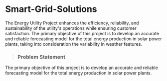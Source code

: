 # Smart-Grid-Solutions
The Energy Utility Project enhances the efficiency, reliability, and sustainability of the utility's operations while ensuring customer satisfaction. 
The primary objective of this project is to develop an accurate and reliable forecasting model for the total energy production in solar power plants, taking into consideration the variability in weather features.
>### Problem Statement
The primary objective of this project is to develop an accurate and reliable forecasting model for the total energy production in solar power plants.


